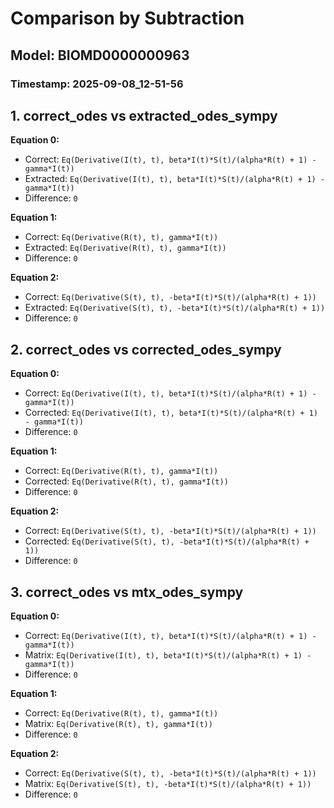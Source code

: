 
# Comparison by Subtraction
## Model: BIOMD0000000963
### Timestamp: 2025-09-08_12-51-56

## 1. correct_odes vs extracted_odes_sympy

**Equation 0:**
- Correct:   `Eq(Derivative(I(t), t), beta*I(t)*S(t)/(alpha*R(t) + 1) - gamma*I(t))`
- Extracted: `Eq(Derivative(I(t), t), beta*I(t)*S(t)/(alpha*R(t) + 1) - gamma*I(t))`
- Difference: `0`

**Equation 1:**
- Correct:   `Eq(Derivative(R(t), t), gamma*I(t))`
- Extracted: `Eq(Derivative(R(t), t), gamma*I(t))`
- Difference: `0`

**Equation 2:**
- Correct:   `Eq(Derivative(S(t), t), -beta*I(t)*S(t)/(alpha*R(t) + 1))`
- Extracted: `Eq(Derivative(S(t), t), -beta*I(t)*S(t)/(alpha*R(t) + 1))`
- Difference: `0`

## 2. correct_odes vs corrected_odes_sympy

**Equation 0:**
- Correct: `Eq(Derivative(I(t), t), beta*I(t)*S(t)/(alpha*R(t) + 1) - gamma*I(t))`
- Corrected: `Eq(Derivative(I(t), t), beta*I(t)*S(t)/(alpha*R(t) + 1) - gamma*I(t))`
- Difference: `0`

**Equation 1:**
- Correct: `Eq(Derivative(R(t), t), gamma*I(t))`
- Corrected: `Eq(Derivative(R(t), t), gamma*I(t))`
- Difference: `0`

**Equation 2:**
- Correct: `Eq(Derivative(S(t), t), -beta*I(t)*S(t)/(alpha*R(t) + 1))`
- Corrected: `Eq(Derivative(S(t), t), -beta*I(t)*S(t)/(alpha*R(t) + 1))`
- Difference: `0`

## 3. correct_odes vs mtx_odes_sympy

**Equation 0:**
- Correct: `Eq(Derivative(I(t), t), beta*I(t)*S(t)/(alpha*R(t) + 1) - gamma*I(t))`
- Matrix:  `Eq(Derivative(I(t), t), beta*I(t)*S(t)/(alpha*R(t) + 1) - gamma*I(t))`
- Difference: `0`

**Equation 1:**
- Correct: `Eq(Derivative(R(t), t), gamma*I(t))`
- Matrix:  `Eq(Derivative(R(t), t), gamma*I(t))`
- Difference: `0`

**Equation 2:**
- Correct: `Eq(Derivative(S(t), t), -beta*I(t)*S(t)/(alpha*R(t) + 1))`
- Matrix:  `Eq(Derivative(S(t), t), -beta*I(t)*S(t)/(alpha*R(t) + 1))`
- Difference: `0`

